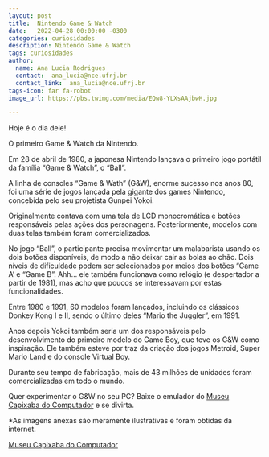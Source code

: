 ```yaml
---
layout: post
title:  Nintendo Game & Watch
date:   2022-04-28 00:00:00 -0300
categories: curiosidades
description: Nintendo Game & Watch 
tags: curiosidades
author:
  name: Ana Lucia Rodrigues
  contact:  ana_lucia@nce.ufrj.br
  contact_link:  ana_lucia@nce.ufrj.br
tags-icon: far fa-robot
image_url: https://pbs.twimg.com/media/EQw8-YLXsAAjbwH.jpg

---
```



Hoje é o dia dele!


O primeiro Game & Watch da Nintendo.


Em 28 de abril de 1980, a japonesa Nintendo lançava o primeiro jogo portátil da família “Game & Watch”, o “Ball”.


A linha de consoles “Game & Wath” (G&W), enorme sucesso nos anos 80, foi uma série de jogos lançada pela gigante dos games Nintendo, concebida pelo seu projetista Gunpei Yokoi. 


Originalmente contava com uma tela de LCD monocromática e botões responsáveis pelas ações dos personagens. Posteriormente, modelos com duas telas também foram comercializados.


No jogo “Ball”, o participante precisa movimentar um malabarista usando os dois botões disponíveis, de modo a não deixar cair as bolas ao chão. Dois níveis de dificuldade podem ser selecionados por meios dos botões “Game A’ e “Game B”. Ahh... ele também funcionava como relógio (e despertador a partir de 1981), mas acho que poucos se interessavam por estas funcionalidades.


Entre 1980 e 1991, 60 modelos foram lançados, incluindo os clássicos Donkey Kong I e II, sendo o último deles “Mario the Juggler”, em 1991.


Anos depois Yokoi também seria um dos responsáveis pelo desenvolvimento do primeiro modelo do Game Boy, que teve os G&W como inspiração. Ele também esteve por traz da criação dos jogos Metroid, Super Mario Land e do console Virtual Boy. 


Durante seu tempo de fabricação, mais de 43 milhões de unidades foram comercializadas em todo o mundo.


Quer experimentar o G&W no seu PC? Baixe o emulador do [Museu Capixaba do Computador](https://www.facebook.com/museucapixaba/posts/464659295331530) e se divirta.


*As imagens anexas são meramente ilustrativas e foram obtidas da internet.


[Museu Capixaba do Computador](https://www.facebook.com/museucapixaba/posts/464659295331530)
